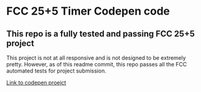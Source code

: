 # FCC 25+5 Timer Codepen code

## This repo is a fully tested and passing FCC 25+5 project

This project is not at all responsive and is not designed to be extremely pretty. However, as of this readme commit, this repo passes all the FCC automated tests for project submission.

[Link to codepen proejct](https://codepen.io/goloisaninja/pen/LYOjEXq?editors=0100)
